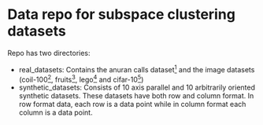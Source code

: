 # Data repo for subspace clustering datasets

Repo has two directories:
* real\_datasets: Contains the anuran calls dataset[<sup>1<sup>](https://archive.ics.uci.edu/ml/datasets/Anuran+Calls+%28MFCCs%29) and the image datasets (coil-100[<sup>2<sup>](https://www.cs.columbia.edu/CAVE/software/softlib/coil-100.php), fruits[<sup>3<sup>](https://www.kaggle.com/moltean/fruits/version/2), lego[<sup>4<sup>](https://www.kaggle.com/joosthazelzet/lego-brick-images) and cifar-10[<sup>5<sup>](https://www.cs.toronto.edu/~kriz/cifar.html))
* synthetic\_datasets: Consists of 10 axis parallel and 10 arbitrarily oriented synthetic datasets. These datasets have both row and column format. In row format data, each row is a data point while in column format each column is a data point.
